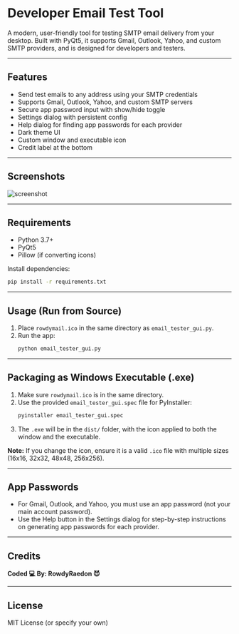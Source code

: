 # Developer Email Test Tool

A modern, user-friendly tool for testing SMTP email delivery from your desktop. Built with PyQt5, it supports Gmail, Outlook, Yahoo, and custom SMTP providers, and is designed for developers and testers.

---

## Features
- Send test emails to any address using your SMTP credentials
- Supports Gmail, Outlook, Yahoo, and custom SMTP servers
- Secure app password input with show/hide toggle
- Settings dialog with persistent config
- Help dialog for finding app passwords for each provider
- Dark theme UI
- Custom window and executable icon
- Credit label at the bottom

---

## Screenshots
![screenshot](https://i.imgur.com/lwfsW3k.png) <!-- Add your screenshot here -->

---

## Requirements
- Python 3.7+
- PyQt5
- Pillow (if converting icons)

Install dependencies:
```bash
pip install -r requirements.txt
```

---

## Usage (Run from Source)
1. Place `rowdymail.ico` in the same directory as `email_tester_gui.py`.
2. Run the app:
   ```bash
   python email_tester_gui.py
   ```

---

## Packaging as Windows Executable (.exe)
1. Make sure `rowdymail.ico` is in the same directory.
2. Use the provided `email_tester_gui.spec` file for PyInstaller:
   ```bash
   pyinstaller email_tester_gui.spec
   ```
3. The `.exe` will be in the `dist/` folder, with the icon applied to both the window and the executable.

**Note:** If you change the icon, ensure it is a valid `.ico` file with multiple sizes (16x16, 32x32, 48x48, 256x256).

---

## App Passwords
- For Gmail, Outlook, and Yahoo, you must use an app password (not your main account password).
- Use the Help button in the Settings dialog for step-by-step instructions on generating app passwords for each provider.

---

## Credits
**Coded 💻 By: RowdyRaedon 😈**

---

## License
MIT License (or specify your own) 
